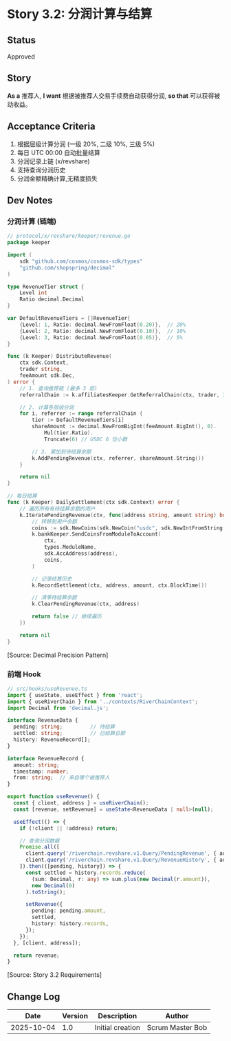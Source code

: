 # Story 3.2: 分润计算与结算

## Status
Approved

## Story
**As a** 推荐人,
**I want** 根据被推荐人交易手续费自动获得分润,
**so that** 可以获得被动收益。

## Acceptance Criteria
1. 根据层级计算分润 (一级 20%, 二级 10%, 三级 5%)
2. 每日 UTC 00:00 自动批量结算
3. 分润记录上链 (x/revshare)
4. 支持查询分润历史
5. 分润金额精确计算,无精度损失

## Dev Notes

### 分润计算 (链端)

```go
// protocol/x/revshare/keeper/revenue.go
package keeper

import (
    sdk "github.com/cosmos/cosmos-sdk/types"
    "github.com/shopspring/decimal"
)

type RevenueTier struct {
    Level int
    Ratio decimal.Decimal
}

var DefaultRevenueTiers = []RevenueTier{
    {Level: 1, Ratio: decimal.NewFromFloat(0.20)},  // 20%
    {Level: 2, Ratio: decimal.NewFromFloat(0.10)},  // 10%
    {Level: 3, Ratio: decimal.NewFromFloat(0.05)},  // 5%
}

func (k Keeper) DistributeRevenue(
    ctx sdk.Context,
    trader string,
    feeAmount sdk.Dec,
) error {
    // 1. 查询推荐链 (最多 3 层)
    referralChain := k.affiliatesKeeper.GetReferralChain(ctx, trader, 3)

    // 2. 计算各层级分润
    for i, referrer := range referralChain {
        tier := DefaultRevenueTiers[i]
        shareAmount := decimal.NewFromBigInt(feeAmount.BigInt(), 0).
            Mul(tier.Ratio).
            Truncate(6) // USDC 6 位小数

        // 3. 累加到待结算余额
        k.AddPendingRevenue(ctx, referrer, shareAmount.String())
    }

    return nil
}

// 每日结算
func (k Keeper) DailySettlement(ctx sdk.Context) error {
    // 遍历所有有待结算余额的用户
    k.IteratePendingRevenue(ctx, func(address string, amount string) bool {
        // 转移到用户余额
        coins := sdk.NewCoins(sdk.NewCoin("usdc", sdk.NewIntFromString(amount)))
        k.bankKeeper.SendCoinsFromModuleToAccount(
            ctx,
            types.ModuleName,
            sdk.AccAddress(address),
            coins,
        )

        // 记录结算历史
        k.RecordSettlement(ctx, address, amount, ctx.BlockTime())

        // 清零待结算余额
        k.ClearPendingRevenue(ctx, address)

        return false // 继续遍历
    })

    return nil
}
```

[Source: Decimal Precision Pattern]

### 前端 Hook

```typescript
// src/hooks/useRevenue.ts
import { useState, useEffect } from 'react';
import { useRiverChain } from '../contexts/RiverChainContext';
import Decimal from 'decimal.js';

interface RevenueData {
  pending: string;         // 待结算
  settled: string;         // 已结算总额
  history: RevenueRecord[];
}

interface RevenueRecord {
  amount: string;
  timestamp: number;
  from: string;  // 来自哪个被推荐人
}

export function useRevenue() {
  const { client, address } = useRiverChain();
  const [revenue, setRevenue] = useState<RevenueData | null>(null);

  useEffect(() => {
    if (!client || !address) return;

    // 查询分润数据
    Promise.all([
      client.query('/riverchain.revshare.v1.Query/PendingRevenue', { address }),
      client.query('/riverchain.revshare.v1.Query/RevenueHistory', { address }),
    ]).then(([pending, history]) => {
      const settled = history.records.reduce(
        (sum: Decimal, r: any) => sum.plus(new Decimal(r.amount)),
        new Decimal(0)
      ).toString();

      setRevenue({
        pending: pending.amount,
        settled,
        history: history.records,
      });
    });
  }, [client, address]);

  return revenue;
}
```

[Source: Story 3.2 Requirements]

## Change Log
| Date | Version | Description | Author |
|------|---------|-------------|--------|
| 2025-10-04 | 1.0 | Initial creation | Scrum Master Bob |
